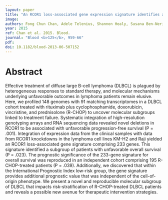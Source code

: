 ```yaml
---
layout: paper
title: "An RCOR1 loss-associated gene expression signature identifies a prognostically significant DLBCL subgroup."
image: 
authors: Fong Chun Chan, Adele Telenius, Shannon Healy, Susana Ben-Neriah, Anja Mottok, Raymond Lim, Marie Drake, Sandy Hu, Jiarui Ding, Gavin Ha, David W Scott, Robert Kridel, Ali Bashashati, Sanja Rogic, Nathalie Johnson, Ryan D Morin, Lisa M Rimsza, Laurie Sehn, Joseph M Connors, Marco A Marra, Randy D Gascoyne, Sohrab P Shah, Christian Steidl
year: 2015
ref: Chan et al. 2015. Blood.
journal: "Blood <b>125</b>, 959-66"
pdf: 
doi: 10.1182/blood-2013-06-507152
---
```


# Abstract

Effective treatment of diffuse large B-cell lymphoma (DLBCL) is plagued by heterogeneous responses to standard therapy, and molecular mechanisms underlying unfavorable outcomes in lymphoma patients remain elusive. Here, we profiled 148 genomes with 91 matching transcriptomes in a DLBCL cohort treated with rituximab plus cyclophosphamide, doxorubicin, vincristine, and prednisolone (R-CHOP) to uncover molecular subgroups linked to treatment failure. Systematic integration of high-resolution genotyping arrays and RNA sequencing data revealed novel deletions in RCOR1 to be associated with unfavorable progression-free survival (P = .001). Integration of expression data from the clinical samples with data from RCOR1 knockdowns in the lymphoma cell lines KM-H2 and Raji yielded an RCOR1 loss-associated gene signature comprising 233 genes. This signature identified a subgroup of patients with unfavorable overall survival (P = .023). The prognostic significance of the 233-gene signature for overall survival was reproduced in an independent cohort comprising 195 R-CHOP-treated patients (P = .039). Additionally, we discovered that within the International Prognostic Index low-risk group, the gene signature provides additional prognostic value that was independent of the cell-of-origin phenotype. We present a novel and reproducible molecular subgroup of DLBCL that impacts risk-stratification of R-CHOP-treated DLBCL patients and reveals a possible new avenue for therapeutic intervention strategies.

